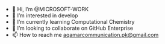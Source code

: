 - 👋 Hi, I’m @MICROSOFT-WORK
- 👀 I’m interested in develop
- 🌱 I’m currently learning Computational Chemistry
- 💞️ I’m looking to collaborate on GitHub Enterprise
- 📫 How to reach me aqamarcommunication.pk@gmail.com

<!---
MICROSOFT-WORK/MICROSOFT-WORK is a ✨ special ✨ repository because its `README.md` (this file) appears on your GitHub profile.
You can click the Preview link to take a look at your changes.
--->
